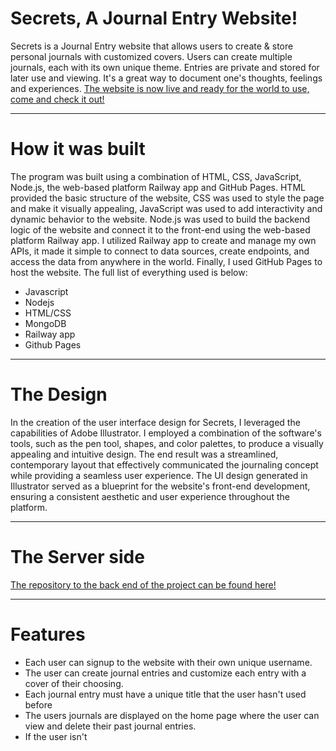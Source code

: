 # Secrets, A Journal Entry Website!
Secrets is a Journal Entry website that allows users to create &amp; store personal journals with customized covers. Users can create multiple journals, each with its own unique theme. Entries are private and stored for later use and viewing. It's a great way to document one's thoughts, feelings and experiences. <a href = https://abdelrahmanmerdan.github.io/Secrets-Journal-Entry/> The website is now live and ready for the world to use, come and check it out! </a>
<hr>
<h1> How it was built </h1>
The program was built using a combination of HTML, CSS, JavaScript, Node.js, the web-based platform Railway app and GitHub Pages. HTML provided the basic structure of the website, CSS was used to style the page and make it visually appealing, JavaScript was used to add interactivity and dynamic behavior to the website. Node.js was used to build the backend logic of the website and connect it to the front-end using the web-based platform Railway app. I utilized Railway app to create and manage my own APIs, it made it simple to connect to data sources, create endpoints, and access the data from anywhere in the world. Finally, I used GitHub Pages to host the website. The full list of everything used is below:
<ul>
<li>Javascript</li>
<li>Nodejs</li>
<li>HTML/CSS</li>
<li>MongoDB</li>
<li>Railway app</li>
<li>Github Pages</li>
</ul>
<hr>
<h1> The Design </h1>
In the creation of the user interface design for Secrets, I leveraged the capabilities of Adobe Illustrator. I employed a combination of the software's tools, such as the pen tool, shapes, and color palettes, to produce a visually appealing and intuitive design. The end result was a streamlined, contemporary layout that effectively communicated the journaling concept while providing a seamless user experience. The UI design generated in Illustrator served as a blueprint for the website's front-end development, ensuring a consistent aesthetic and user experience throughout the platform.
<hr>
<h1> The Server side</h1>
<a href = https://github.com/AbdelrahmanMerdan/Secrets-Server-Side> The repository to the back end of the project can be found here! </a>
<hr>
<h1> Features </h1>
<ul>

<li>Each user can signup to the website with their own unique username. </li>
<li>The user can create journal entries and customize each entry with a cover of their choosing.</li>
<li>Each journal entry must have a unique title that the user hasn't used before </li>
<li>The users journals are displayed on the home page where the user can view and delete their past journal entries.</li>
<li>If the user isn't </li>
</ul>
